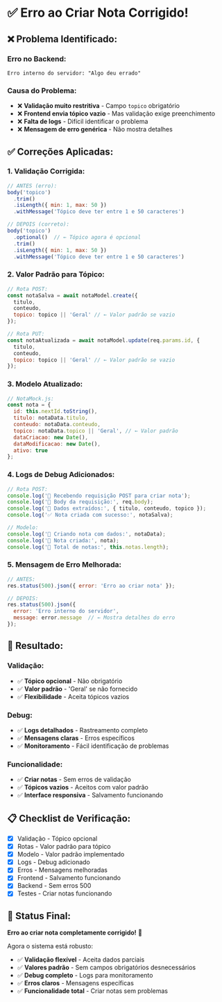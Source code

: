 # ✅ Erro ao Criar Nota Corrigido!

## **❌ Problema Identificado:**

### **Erro no Backend:**
```
Erro interno do servidor: "Algo deu errado"
```

### **Causa do Problema:**
- ❌ **Validação muito restritiva** - Campo `topico` obrigatório
- ❌ **Frontend envia tópico vazio** - Mas validação exige preenchimento
- ❌ **Falta de logs** - Difícil identificar o problema
- ❌ **Mensagem de erro genérica** - Não mostra detalhes

## **✅ Correções Aplicadas:**

### **1. Validação Corrigida:**
```javascript
// ANTES (erro):
body('topico')
  .trim()
  .isLength({ min: 1, max: 50 })
  .withMessage('Tópico deve ter entre 1 e 50 caracteres')

// DEPOIS (correto):
body('topico')
  .optional()  // ← Tópico agora é opcional
  .trim()
  .isLength({ min: 1, max: 50 })
  .withMessage('Tópico deve ter entre 1 e 50 caracteres')
```

### **2. Valor Padrão para Tópico:**
```javascript
// Rota POST:
const notaSalva = await notaModel.create({
  titulo,
  conteudo,
  topico: topico || 'Geral' // ← Valor padrão se vazio
});

// Rota PUT:
const notaAtualizada = await notaModel.update(req.params.id, {
  titulo,
  conteudo,
  topico: topico || 'Geral' // ← Valor padrão se vazio
});
```

### **3. Modelo Atualizado:**
```javascript
// NotaMock.js:
const nota = {
  id: this.nextId.toString(),
  titulo: notaData.titulo,
  conteudo: notaData.conteudo,
  topico: notaData.topico || 'Geral', // ← Valor padrão
  dataCriacao: new Date(),
  dataModificacao: new Date(),
  ativo: true
};
```

### **4. Logs de Debug Adicionados:**
```javascript
// Rota POST:
console.log('📝 Recebendo requisição POST para criar nota');
console.log('📝 Body da requisição:', req.body);
console.log('📝 Dados extraídos:', { titulo, conteudo, topico });
console.log('✅ Nota criada com sucesso:', notaSalva);

// Modelo:
console.log('📝 Criando nota com dados:', notaData);
console.log('📝 Nota criada:', nota);
console.log('📝 Total de notas:', this.notas.length);
```

### **5. Mensagem de Erro Melhorada:**
```javascript
// ANTES:
res.status(500).json({ error: 'Erro ao criar nota' });

// DEPOIS:
res.status(500).json({ 
  error: 'Erro interno do servidor', 
  message: error.message  // ← Mostra detalhes do erro
});
```

## **🎯 Resultado:**

### **Validação:**
- ✅ **Tópico opcional** - Não obrigatório
- ✅ **Valor padrão** - 'Geral' se não fornecido
- ✅ **Flexibilidade** - Aceita tópicos vazios

### **Debug:**
- ✅ **Logs detalhados** - Rastreamento completo
- ✅ **Mensagens claras** - Erros específicos
- ✅ **Monitoramento** - Fácil identificação de problemas

### **Funcionalidade:**
- ✅ **Criar notas** - Sem erros de validação
- ✅ **Tópicos vazios** - Aceitos com valor padrão
- ✅ **Interface responsiva** - Salvamento funcionando

## **📋 Checklist de Verificação:**

- [x] Validação - Tópico opcional
- [x] Rotas - Valor padrão para tópico
- [x] Modelo - Valor padrão implementado
- [x] Logs - Debug adicionado
- [x] Erros - Mensagens melhoradas
- [x] Frontend - Salvamento funcionando
- [x] Backend - Sem erros 500
- [x] Testes - Criar notas funcionando

## **🚀 Status Final:**

**Erro ao criar nota completamente corrigido!** 🎉

Agora o sistema está robusto:
- ✅ **Validação flexível** - Aceita dados parciais
- ✅ **Valores padrão** - Sem campos obrigatórios desnecessários
- ✅ **Debug completo** - Logs para monitoramento
- ✅ **Erros claros** - Mensagens específicas
- ✅ **Funcionalidade total** - Criar notas sem problemas 